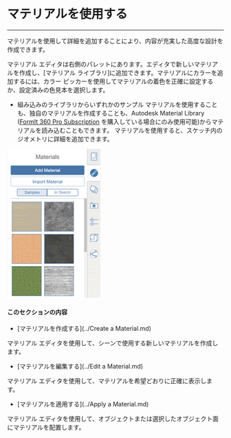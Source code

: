 

# マテリアルを使用する

---

マテリアルを使用して詳細を追加することにより、内容が充実した高度な設計を作成できます。

マテリアル エディタは右側のパレットにあります。エディタで新しいマテリアルを作成し、[マテリアル ライブラリ]に追加できます。マテリアルにカラーを追加するには、カラー ピッカーを使用してマテリアルの着色を正確に設定するか、設定済みの色見本を選択します。

* 組み込みのライブラリからいずれかのサンプル マテリアルを使用することも、独自のマテリアルを作成することも、Autodesk Material Library ([FormIt 360 Pro Subscription](http://www.autodesk.com/products/formit-360/try-buy) を購入している場合にのみ使用可能)からマテリアルを読み込むこともできます。 マテリアルを使用すると、スケッチ内のジオメトリに詳細を追加できます。

![](Images/GUID-93C9AD0C-B9D5-4336-9762-DBCA5BAB3F03-low.png)

#### このセクションの内容

* [マテリアルを作成する](../Create a Material.md)

マテリアル エディタを使用して、シーンで使用する新しいマテリアルを作成します。

* [マテリアルを編集する](../Edit a Material.md)

マテリアル エディタを使用して、マテリアルを希望どおりに正確に表示します。

* [マテリアルを適用する](../Apply a Material.md)

マテリアル エディタを使用して、オブジェクトまたは選択したオブジェクト面にマテリアルを配置します。

